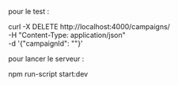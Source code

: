 pour le test :

curl -X DELETE http://localhost:4000/campaigns/ \
-H "Content-Type: application/json" \
-d '{"campaignId": ""}'

pour lancer le serveur :

npm run-script start:dev
